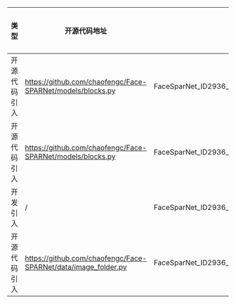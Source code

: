 | 类型     | 开源代码地址                                                                                                                           | 文件名                                                | 公网IP地址/公网URL地址/域名/邮箱地址 | 用途说明   |
|--------|----------------------------------------------------------------------------------------------------------------------------------|----------------------------------------------------|-----------------------|--------|
| 开源代码引入 | https://github.com/chaofengc/Face-SPARNet/models/blocks.py | FaceSparNet_ID2936_for_PyTorch/models/blocks.py | http://torch.ch/blog/2016/02/04/resnets.html | 相关说明 |
| 开源代码引入 | https://github.com/chaofengc/Face-SPARNet/models/blocks.py | FaceSparNet_ID2936_for_PyTorch/models/blocks.py | https://github.com/1adrianb/face-alignment | 源码实现 |
| 开发引入 | / | FaceSparNet_ID2936_for_PyTorch/models/networks.py | https://pytorch.org/docs/stable/optim.html | 相关说明 |
| 开源代码引入 | https://github.com/chaofengc/Face-SPARNet/data/image_folder.py | FaceSparNet_ID2936_for_PyTorch/data/image_folder.py | https://github.com/pytorch/vision/blob/master/torchvision/datasets/folder.py | 源码实现 |
